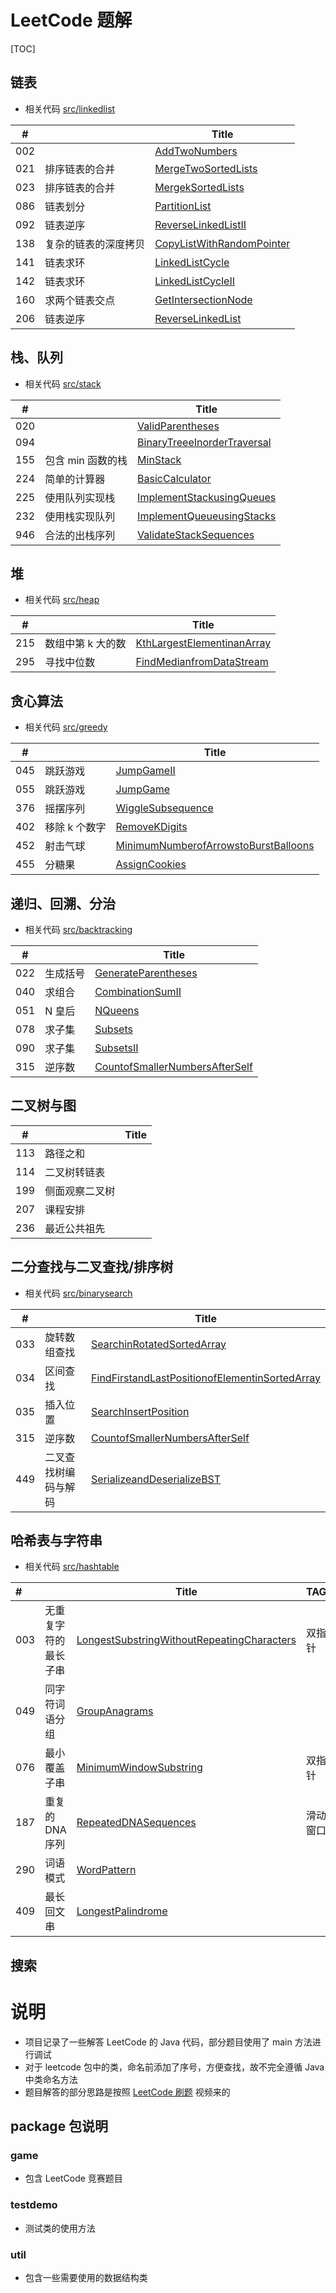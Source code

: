 # LeetCode 题解

[TOC]

## 链表

- 相关代码 [src/linkedlist](src/linkedlist)

| #    |                      | Title                                                        |
| ---- | -------------------- | ------------------------------------------------------------ |
| 002  |                      | [AddTwoNumbers](src/linkedlist/_002_AddTwoNumbers.java)      |
| 021  | 排序链表的合并       | [MergeTwoSortedLists](src/linkedlist/_021_MergeTwoSortedLists.java) |
| 023  | 排序链表的合并       | [MergekSortedLists](src/linkedlist/_023_MergekSortedLists.java) |
| 086  | 链表划分             | [PartitionList](src/linkedlist/_086_PartitionList.java)      |
| 092  | 链表逆序             | [ReverseLinkedListII](src/linkedlist/_092_ReverseLinkedListII.java) |
| 138  | 复杂的链表的深度拷贝 | [CopyListWithRandomPointer](src/linkedlist/_138_CopyListWithRandomPointer.java) |
| 141  | 链表求环             | [LinkedListCycle](src/linkedlist/_141_LinkedListCycle.java)  |
| 142  | 链表求环             | [LinkedListCycleII](src/linkedlist/_142_LinkedListCycleII.java) |
| 160  | 求两个链表交点       | [GetIntersectionNode](src/linkedlist/_160_GetIntersectionNode.java) |
| 206  | 链表逆序             | [ReverseLinkedList](src/binarysearch/_206_ReverseLinkedList.java)  |

## 栈、队列

- 相关代码 [src/stack](src/stack)

| #    |                   | Title                                                        |
| ---- | ----------------- | ------------------------------------------------------------ |
| 020  |                   | [ValidParentheses](stack/_020_ValidParentheses.java)         |
| 094  |                   | [BinaryTreeeInorderTraversal](src/stack/_094_BinaryTreeeInorderTraversal.java) |
| 155  | 包含 min 函数的栈 | [MinStack](src/stack/_155_MinStack.java)                     |
| 224  | 简单的计算器      | [BasicCalculator](src/stack/_224_BasicCalculator.java)       |
| 225  | 使用队列实现栈    | [ImplementStackusingQueues](src/stack/_225_ImplementStackusingQueues.java) |
| 232  | 使用栈实现队列    | [ImplementQueueusingStacks](src/stack/_232_ImplementQueueusingStacks.java) |
| 946  | 合法的出栈序列    | [ValidateStackSequences](src/stack/_946_ValidateStackSequences.java) |

## 堆

- 相关代码 [src/heap](src/heap)

| #    |                   | Title                                                        |
| ---- | ----------------- | ------------------------------------------------------------ |
| 215  | 数组中第 k 大的数 | [KthLargestElementinanArray](src/heap/_215_KthLargestElementinanArray.java) |
| 295  | 寻找中位数        | [FindMedianfromDataStream](src/heap/_295_FindMedianfromDataStream.java) |

## 贪心算法

- 相关代码 [src/greedy](src/greedy)

| #    |               | Title                                                        |
| ---- | ------------- | ------------------------------------------------------------ |
| 045  | 跳跃游戏      | [JumpGameII](src/greedy/_045JumpGameII.java) |
| 055  | 跳跃游戏      | [JumpGame](src/greedy/_055_JumpGame.java) |
| 376  | 摇摆序列      | [WiggleSubsequence](src/greedy/_376_WiggleSubsequence.java) |
| 402  | 移除 k 个数字 | [RemoveKDigits](src/greedy/_402_RemoveKDigits) |
| 452  | 射击气球      | [MinimumNumberofArrowstoBurstBalloons](src/greedy/_452_MinimumNumberofArrowstoBurstBalloons.java) |
| 455  | 分糖果        | [AssignCookies](src/greedy/_455_AssignCookies.java) |

## 递归、回溯、分治

- 相关代码 [src/backtracking](src/backtracking)

| #    |          | Title                                                        |
| ---- | -------- | ------------------------------------------------------------ |
| 022  | 生成括号 | [GenerateParentheses](src/backtracking/_022_GenerateParentheses.java) |
| 040  | 求组合   | [CombinationSumII](src/backtracking/_040_CombinationSumII.java) |
| 051  | N 皇后   | [NQueens](src/backtracking/_051_NQueens.java)                |
| 078  | 求子集   | [Subsets](src/backtracking/_078_Subsets.java)                |
| 090  | 求子集   | [SubsetsII](src/backtracking/_090_SubsetsII.java)            |
| 315  | 逆序数   | [CountofSmallerNumbersAfterSelf](src/backtracking/_315_CountofSmallerNumbersAfterSelf.java) |

## 二叉树与图

| #    |                | Title |
| ---- | -------------- | ----- |
| 113  | 路径之和       |       |
| 114  | 二叉树转链表   |       |
| 199  | 侧面观察二叉树 |       |
| 207  | 课程安排       |       |
| 236  | 最近公共祖先   |       |

## 二分查找与二叉查找/排序树

- 相关代码 [src/binarysearch](src/binarysearch)

| #    |                      | Title                                                        |
| ---- | -------------------- | ------------------------------------------------------------ |
| 033  | 旋转数组查找         | [SearchinRotatedSortedArray](src/binarysearch/_033_SearchinRotatedSortedArray.java) |
| 034  | 区间查找             | [FindFirstandLastPositionofElementinSortedArray](src/binarysearch/_034_FindFirstandLastPositionofElementinSortedArray.java) |
| 035  | 插入位置             | [SearchInsertPosition](src/binarysearch/_035_SearchInsertPosition.java) |
| 315  | 逆序数               | [CountofSmallerNumbersAfterSelf](src/backtracking/_315_CountofSmallerNumbersAfterSelf.java) |
| 449  | 二叉查找树编码与解码 | [SerializeandDeserializeBST](src/backtracking/_449_SerializeandDeserializeBST.java) |

## 哈希表与字符串

- 相关代码 [src/hashtable](src/hashtable)

| #    |                      | Title                                                        | TAG      |
| :--- | -------------------- | ------------------------------------------------------------ | -------- |
| 003  | 无重复字符的最长子串 | [LongestSubstringWithoutRepeatingCharacters](src/hashtable/_003_LongestSubstringWithoutRepeatingCharacters.java) | 双指针   |
| 049  | 同字符词语分组       | [GroupAnagrams](src/hashtable/_049_GroupAnagrams.java)       |          |
| 076  | 最小覆盖子串         | [MinimumWindowSubstring](src/hashtable/_076_MinimumWindowSubstring.java) | 双指针   |
| 187  | 重复的 DNA 序列      | [RepeatedDNASequences](src/hashtable/_187_RepeatedDNASequences.java) | 滑动窗口 |
| 290  | 词语模式             | [WordPattern](src/hashtable/_290_WordPattern.java)           |          |
| 409  | 最长回文串           | [LongestPalindrome](src/hashtable/_409_LongestPalindrome.java) |          |

## 搜索

# 说明

- 项目记录了一些解答  LeetCode 的 Java 代码，部分题目使用了 main 方法进行调试
- 对于 leetcode 包中的类，命名前添加了序号，方便查找，故不完全遵循 Java 中类命名方法
- 题目解答的部分思路是按照 [LeetCode 刷题](https://www.bilibili.com/video/av29912609) 视频来的

## package 包说明

### game

- 包含 LeetCode 竞赛题目

### testdemo

- 测试类的使用方法

### util

- 包含一些需要使用的数据结构类